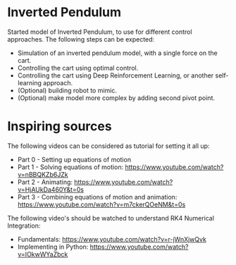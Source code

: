 # Inverted Pendulum

Started model of Inverted Pendulum, to use for different control approaches.
The following steps can be expected:

- Simulation of an inverted pendulum model, with a single force on the cart.
- Controlling the cart using optimal control.
- Controlling the cart using Deep Reinforcement Learning, or another self-learning approach.
- (Optional) building robot to mimic.
- (Optional) make model more complex by adding second pivot point.

# Inspiring sources

The following videos can be considered as tutorial for setting it all up:

- Part 0 - Setting up equations of motion
- Part 1 - Solving equations of motion: https://www.youtube.com/watch?v=nBBQKZb6JZk
- Part 2 - Animating: https://www.youtube.com/watch?v=HjAUkDa460Y&t=0s
- Part 3 - Combining equations of motion and animation: https://www.youtube.com/watch?v=m7ckerQOeNM&t=0s

The following video's should be watched to understand RK4 Numerical Integration:

- Fundamentals: https://www.youtube.com/watch?v=r-jWnXjwQvk
- Implementing in Python: https://www.youtube.com/watch?v=IOkwWYaZbck
